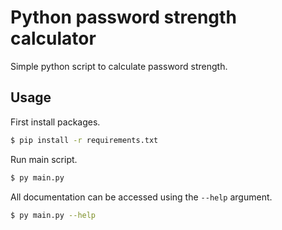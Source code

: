 # Python password strength calculator
Simple python script to calculate password strength.

## Usage
First install packages.
```bash
$ pip install -r requirements.txt
```
Run main script.
```bash
$ py main.py
```
All documentation can be accessed using the `--help` argument.
```bash
$ py main.py --help
```
